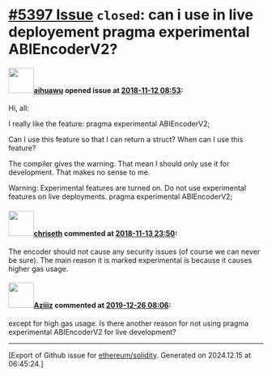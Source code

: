# [\#5397 Issue](https://github.com/ethereum/solidity/issues/5397) `closed`: can i use in live deployement pragma experimental ABIEncoderV2?

#### <img src="https://avatars.githubusercontent.com/u/40734222?v=4" width="50">[aihuawu](https://github.com/aihuawu) opened issue at [2018-11-12 08:53](https://github.com/ethereum/solidity/issues/5397):

Hi, all:

I really like the feature:
pragma experimental ABIEncoderV2;

Can I use this feature so that I can return a struct?
When can I use this feature?

The compiler gives the warning. That mean I should only use it for development.
That makes no sense to me.

Warning: Experimental features are turned on. Do not use experimental features on live deployments.
pragma experimental ABIEncoderV2;

#### <img src="https://avatars.githubusercontent.com/u/9073706?v=4" width="50">[chriseth](https://github.com/chriseth) commented at [2018-11-13 23:50](https://github.com/ethereum/solidity/issues/5397#issuecomment-438483089):

The encoder should not cause any security issues (of course we can never be sure). The main reason it is marked experimental is because it causes higher gas usage.

#### <img src="https://avatars.githubusercontent.com/u/26653058?u=e62ad7a5df5acde8ff849073f5d1cf3ccb4fdb8c&v=4" width="50">[Aziiiz](https://github.com/Aziiiz) commented at [2019-12-26 08:06](https://github.com/ethereum/solidity/issues/5397#issuecomment-569006603):

except for high gas usage.  Is there another reason for not using pragma experimental ABIEncoderV2 for live development?


-------------------------------------------------------------------------------



[Export of Github issue for [ethereum/solidity](https://github.com/ethereum/solidity). Generated on 2024.12.15 at 06:45:24.]
